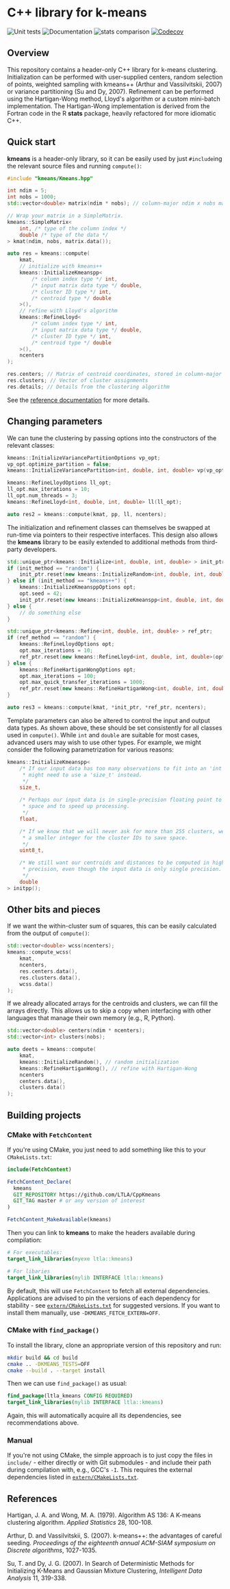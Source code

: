 # C++ library for k-means

![Unit tests](https://github.com/LTLA/CppKmeans/actions/workflows/run-tests.yaml/badge.svg)
![Documentation](https://github.com/LTLA/CppKmeans/actions/workflows/doxygenate.yaml/badge.svg)
![stats comparison](https://github.com/LTLA/CppKmeans/actions/workflows/compare-kmeans.yaml/badge.svg)
[![Codecov](https://codecov.io/gh/LTLA/CppKmeans/branch/master/graph/badge.svg?token=7S231XHC0Q)](https://codecov.io/gh/LTLA/CppKmeans)

## Overview

This repository contains a header-only C++ library for k-means clustering.
Initialization can be performed with user-supplied centers, random selection of points, weighted sampling with kmeans++ (Arthur and Vassilvitskii, 2007) or variance partitioning (Su and Dy, 2007).
Refinement can be performed using the Hartigan-Wong method, Lloyd's algorithm or a custom mini-batch implementation.
The Hartigan-Wong implementation is derived from the Fortran code in the R **stats** package, heavily refactored for more idiomatic C++.

## Quick start

**kmeans** is a header-only library, so it can be easily used by just `#include`ing the relevant source files and running `compute()`:

```cpp
#include "kmeans/Kmeans.hpp"

int ndim = 5;
int nobs = 1000;
std::vector<double> matrix(ndim * nobs); // column-major ndim x nobs matrix of coordinates

// Wrap your matrix in a SimpleMatrix.
kmeans::SimpleMatrix<
    int, /* type of the column index */
    double /* type of the data */
> kmat(ndim, nobs, matrix.data());

auto res = kmeans::compute(
    kmat,
    // initialize with kmeans++
    kmeans::InitializeKmeanspp<
        /* column index type */ int,
        /* input matrix data type */ double, 
        /* cluster ID type */ int, 
        /* centroid type */ double
    >(),
    // refine with Lloyd's algorithm
    kmeans::RefineLloyd<
        /* column index type */ int,
        /* input matrix data type */ double, 
        /* cluster ID type */ int, 
        /* centroid type */ double
    >(),
    ncenters 
);

res.centers; // Matrix of centroid coordinates, stored in column-major format
res.clusters; // Vector of cluster assignments
res.details; // Details from the clustering algorithm
```

See the [reference documentation](https://ltla.github.io/CppKmeans) for more details.

## Changing parameters 

We can tune the clustering by passing options into the constructors of the relevant classes:

```cpp
kmeans::InitializeVariancePartitionOptions vp_opt;
vp_opt.optimize_partition = false;
kmeans::InitializeVariancePartition<int, double, int, double> vp(vp_opt);

kmeans::RefineLloydOptions ll_opt;
ll_opt.max_iterations = 10;
ll_opt.num_threads = 3;
kmeans::RefineLloyd<int, double, int, double> ll(ll_opt);

auto res2 = kmeans::compute(kmat, pp, ll, ncenters);
```

The initialization and refinement classes can themselves be swapped at run-time via pointers to their respective interfaces.
This design also allows the **kmeans** library to be easily extended to additional methods from third-party developers.

```cpp
std::unique_ptr<kmeans::Initialize<int, double, int, double> > init_ptr;
if (init_method == "random") {
    init_ptr.reset(new kmeans::InitializeRandom<int, double, int, double>);
} else if (init_method == "kmeans++") {
    kmeans::InitializeKmeansppOptions opt;
    opt.seed = 42;
    init_ptr.reset(new kmeans::InitializeKmeanspp<int, double, int, double>(opt));
} else {
    // do something else
}

std::unique_ptr<kmeans::Refine<int, double, int, double> > ref_ptr;
if (ref_method == "random") {
    kmeans::RefineLloydOptions opt;
    opt.max_iterations = 10;
    ref_ptr.reset(new kmeans::RefineLloyd<int, double, int, double>(opt));
} else {
    kmeans::RefineHartiganWongOptions opt;
    opt.max_iterations = 100;
    opt.max_quick_transfer_iterations = 1000;
    ref_ptr.reset(new kmeans::RefineHartiganWong<int, double, int, double>(opt));
}

auto res3 = kmeans::compute(kmat, *init_ptr, *ref_ptr, ncenters);
```

Template parameters can also be altered to control the input and output data types.
As shown above, these should be set consistently for all classes used in `compute()`. 
While `int` and `double` are suitable for most cases, advanced users may wish to use other types.
For example, we might consider the following parametrization for various reasons:

```cpp
kmeans::InitializeKmeanspp<
    /* If our input data has too many observations to fit into an 'int', we
     * might need to use a 'size_t' instead.
     */
    size_t,

    /* Perhaps our input data is in single-precision floating point to save
     * space and to speed up processing.
     */
    float, 

    /* If we know that we will never ask for more than 255 clusters, we can use
     * a smaller integer for the cluster IDs to save space.
     */
    uint8_t, 

    /* We still want our centroids and distances to be computed in high
     * precision, even though the input data is only single precision.
     */
    double 
> initpp();
```

## Other bits and pieces

If we want the within-cluster sum of squares, this can be easily calculated from the output of `compute()`:

```cpp
std::vector<double> wcss(ncenters);
kmeans::compute_wcss(
    kmat, 
    ncenters, 
    res.centers.data(), 
    res.clusters.data(), 
    wcss.data()
);
```

If we already allocated arrays for the centroids and clusters, we can fill the arrays directly.
This allows us to skip a copy when interfacing with other languages that manage their own memory (e.g., R, Python).

```cpp
std::vector<double> centers(ndim * ncenters);
std::vector<int> clusters(nobs);

auto deets = kmeans::compute(
    kmat,
    kmeans::InitializeRandom(), // random initialization
    kmeans::RefineHartiganWong(), // refine with Hartigan-Wong 
    ncenters 
    centers.data(),
    clusters.data()
);
```

## Building projects 

### CMake with `FetchContent`

If you're using CMake, you just need to add something like this to your `CMakeLists.txt`:

```cmake
include(FetchContent)

FetchContent_Declare(
  kmeans 
  GIT_REPOSITORY https://github.com/LTLA/CppKmeans
  GIT_TAG master # or any version of interest
)

FetchContent_MakeAvailable(kmeans)
```

Then you can link to **kmeans** to make the headers available during compilation:

```cmake
# For executables:
target_link_libraries(myexe ltla::kmeans)

# For libaries
target_link_libraries(mylib INTERFACE ltla::kmeans)
```

By default, this will use `FetchContent` to fetch all external dependencies. 
Applications are advised to pin the versions of each dependency for stability - see [`extern/CMakeLists.txt`](extern/CMakeLists.txt) for suggested versions.
If you want to install them manually, use `-DKMEANS_FETCH_EXTERN=OFF`.

### CMake with `find_package()`

To install the library, clone an appropriate version of this repository and run:

```sh
mkdir build && cd build
cmake .. -DKMEANS_TESTS=OFF
cmake --build . --target install
```

Then we can use `find_package()` as usual:

```cmake
find_package(ltla_kmeans CONFIG REQUIRED)
target_link_libraries(mylib INTERFACE ltla::kmeans)
```

Again, this will automatically acquire all its dependencies, see recommendations above.

### Manual

If you're not using CMake, the simple approach is to just copy the files in `include/` - either directly or with Git submodules - and include their path during compilation with, e.g., GCC's `-I`.
This requires the external dependencies listed in [`extern/CMakeLists.txt`](extern/CMakeLists.txt). 

## References

Hartigan, J. A. and Wong, M. A. (1979).
Algorithm AS 136: A K-means clustering algorithm.
_Applied Statistics_ 28, 100-108.

Arthur, D. and Vassilvitskii, S. (2007). 
k-means++: the advantages of careful seeding.
_Proceedings of the eighteenth annual ACM-SIAM symposium on Discrete algorithms_, 1027-1035.

Su, T. and Dy, J. G. (2007).
In Search of Deterministic Methods for Initializing K-Means and Gaussian Mixture Clustering,
_Intelligent Data Analysis_ 11, 319-338.
